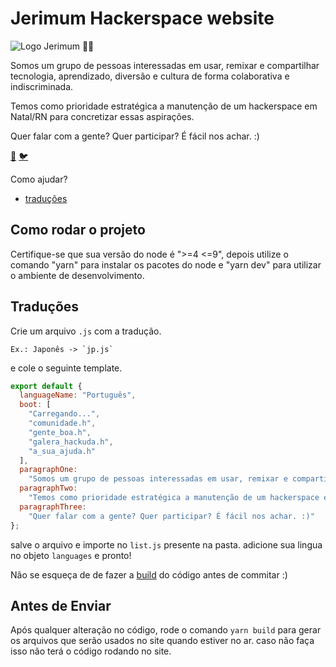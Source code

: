 # Jerimum Hackerspace website

![Logo Jerimum 🤘🏿](https://jerimumhs.github.io/dist/img/logo.svg "Comunidade Jerimum")

Somos um grupo de pessoas interessadas em usar, remixar e compartilhar tecnologia, aprendizado, diversão e cultura de forma
colaborativa e indiscriminada.

Temos como prioridade estratégica a manutenção de um hackerspace em Natal/RN para concretizar essas aspirações.

Quer falar com a gente? Quer participar? É fácil nos achar. :)

[🚀](https://t.me/JerimumHS)
[🐦](https://twitter.com/JerimumHS)

Como ajudar?

- [traduções](#traduções)

## Como rodar o projeto

Certifique-se que sua versão do node é ">=4 <=9", depois utilize o comando "yarn" para instalar os pacotes do node e "yarn dev" para utilizar o ambiente de desenvolvimento.

## Traduções

Crie um arquivo `.js` com a tradução.

```
Ex.: Japonês -> `jp.js`
```

e cole o seguinte template.

```javascript
export default {
  languageName: "Português",
  boot: [
    "Carregando...",
    "comunidade.h",
    "gente_boa.h",
    "galera_hackuda.h",
    "a_sua_ajuda.h"
  ],
  paragraphOne:
    "Somos um grupo de pessoas interessadas em usar, remixar e compartilhar tecnologia, aprendizado, diversão e cultura de forma colaborativa e indiscriminada.",
  paragraphTwo:
    "Temos como prioridade estratégica a manutenção de um hackerspace em Natal/RN para concretizar essas aspirações.",
  paragraphThree:
    "Quer falar com a gente? Quer participar? É fácil nos achar. :)"
};
```

salve o arquivo e importe no `list.js` presente na pasta.
adicione sua lingua no objeto `languages` e pronto!

Não se esqueça de de fazer a [build](#antes-de-enviar) do código antes de commitar :)

## Antes de Enviar

Após qualquer alteração no código, rode o comando `yarn build` para gerar os arquivos que serão usados no site quando estiver no ar. caso não faça isso não terá o código rodando no site.
